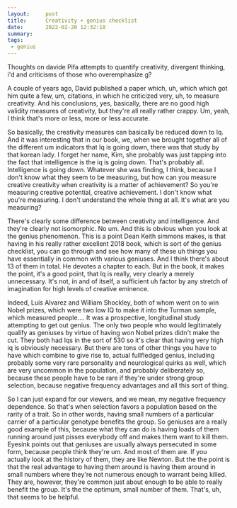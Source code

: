 ```yaml
---
layout:     post
title:      Creativity + genius checklist
date:       2022-02-20 12:32:18
summary:    
tags:
 - genius
---
```


Thoughts on davide Pifa attempts to quantify creativity, divergent thinking, i'd and criticisms of those who overemphasize g?

A couple of years ago, David published a paper which, uh, which which got him quite a few, um, citations, in which he criticized very, uh, to measure creativity. And his conclusions, yes, basically, there are no good high validity measures of creativity, but they're all really rather crappy. Um, yeah, I think that's more or less, more or less accurate. 

So basically, the creativity measures can basically be reduced down to Iq. And it was interesting that in our book, we, when we brought together all of the different um indicators that Iq is going down, there was that study by that korean lady. I forget her name, Kim, she probably was just tapping into the fact that intelligence is the iq is going down. That's probably all. Intelligence is going down. Whatever she was finding, I think, because I don't know what they seem to be measuring, but how can you measure creative creativity when creativity is a matter of achievement? So you're measuring creative potential, creative achievement. I don't know what you're measuring. I don't understand the whole thing at all. It's what are you measuring?


There's clearly some difference between creativity and intelligence. And they're clearly not isomorphic. No um. And this is obvious when you look at the genius phenomenon. This is a point Dean Keith simmons makes, is that having in his really rather excellent 2018 book, which is sort of the genius checklist, you can go through and see how many of these uh things you have essentially in common with various geniuses. And I think there's about 13 of them in total. He devotes a chapter to each. But in the book, it makes the point, it's a good point, that Iq is really, very clearly a merely unnecessary. It's not, in and of itself, a sufficient uh factor by any stretch of imagination for high levels of creative eminence. 

Indeed, Luis Alvarez and William Shockley, both of whom went on to win Nobel prizes, which were two low IQ to make it into the Turman sample, which measured people.... It was a prospective, longitudinal study attempting to get out genius. The only two people who would legitimately qualify as geniuses by virtue of having won Nobel prizes didn't make the cut. They both had Iqs in the sort of 530 so it's clear that having very high iq is obviously necessary. But there are tons of other things you have to have which combine to give rise to, actual fullfledged genius, including probably some very rare personality and neurological quirks as well, which are very uncommon in the population, and probably deliberately so, because these people have to be rare if they're under strong group selection, because negative frequency advantages and all this sort of thing.

So I can just expand for our viewers, and we mean, my negative frequency dependence. So that's when selection favors a population based on the rarity of a trait. So in other words, having small numbers of a particular carrier of a particular genotype benefits the group. So geniuses are a really good example of this, because what they can do is having loads of them running around just pisses everybody off and makes them want to kill them. Eyesink points out that geniuses are usually always persecuted in some form, because people think they're um. And most of them are. If you actually look at the history of them, they are like Newton. But the the point is that the real advantage to having them around is having them around in small numbers where they're not numerous enough to warrant being killed. They are, however, they're common just about enough to be able to really benefit the group. It's the the optimum, small number of them. That's, uh, that seems to be helpful.